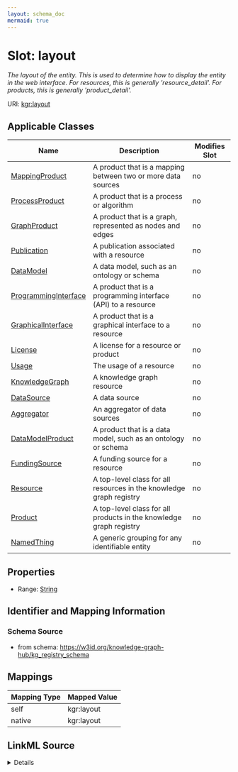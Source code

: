 ```yaml
---
layout: schema_doc
mermaid: true
---
```




# Slot: layout


_The layout of the entity. This is used to determine how to display the entity in the web interface. For resources, this is generally 'resource_detail'. For products, this is generally 'product_detail'._





URI: [kgr:layout](https://w3id.org/bridge2ai/data-sheets-schema/layout)



<!-- no inheritance hierarchy -->





## Applicable Classes

| Name | Description | Modifies Slot |
| --- | --- | --- |
| [MappingProduct](MappingProduct.html) | A product that is a mapping between two or more data sources |  no  |
| [ProcessProduct](ProcessProduct.html) | A product that is a process or algorithm |  no  |
| [GraphProduct](GraphProduct.html) | A product that is a graph, represented as nodes and edges |  no  |
| [Publication](Publication.html) | A publication associated with a resource |  no  |
| [DataModel](DataModel.html) | A data model, such as an ontology or schema |  no  |
| [ProgrammingInterface](ProgrammingInterface.html) | A product that is a programming interface (API) to a resource |  no  |
| [GraphicalInterface](GraphicalInterface.html) | A product that is a graphical interface to a resource |  no  |
| [License](License.html) | A license for a resource or product |  no  |
| [Usage](Usage.html) | The usage of a resource |  no  |
| [KnowledgeGraph](KnowledgeGraph.html) | A knowledge graph resource |  no  |
| [DataSource](DataSource.html) | A data source |  no  |
| [Aggregator](Aggregator.html) | An aggregator of data sources |  no  |
| [DataModelProduct](DataModelProduct.html) | A product that is a data model, such as an ontology or schema |  no  |
| [FundingSource](FundingSource.html) | A funding source for a resource |  no  |
| [Resource](Resource.html) | A top-level class for all resources in the knowledge graph registry |  no  |
| [Product](Product.html) | A top-level class for all products in the knowledge graph registry |  no  |
| [NamedThing](NamedThing.html) | A generic grouping for any identifiable entity |  no  |







## Properties

* Range: [String](String.html)





## Identifier and Mapping Information







### Schema Source


* from schema: https://w3id.org/knowledge-graph-hub/kg_registry_schema




## Mappings

| Mapping Type | Mapped Value |
| ---  | ---  |
| self | kgr:layout |
| native | kgr:layout |




## LinkML Source

<details>
```yaml
name: layout
description: The layout of the entity. This is used to determine how to display the
  entity in the web interface. For resources, this is generally 'resource_detail'.
  For products, this is generally 'product_detail'.
from_schema: https://w3id.org/knowledge-graph-hub/kg_registry_schema
rank: 1000
alias: layout
domain_of:
- NamedThing
range: string

```
</details>
